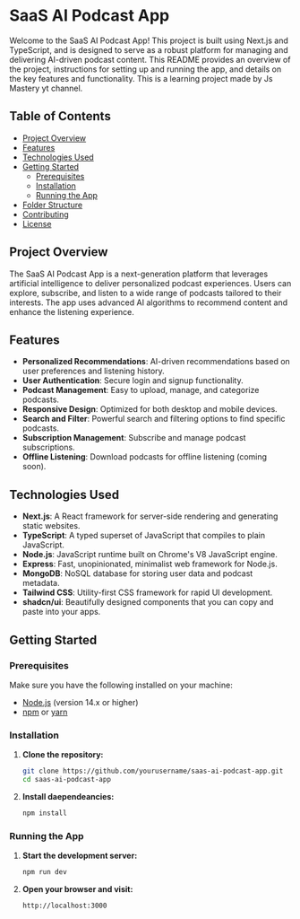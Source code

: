 # SaaS AI Podcast App

Welcome to the SaaS AI Podcast App! This project is built using Next.js and TypeScript, and is designed to serve as a robust platform for managing and delivering AI-driven podcast content. This README provides an overview of the project, instructions for setting up and running the app, and details on the key features and functionality. This is a learning project made by Js Mastery yt channel.

## Table of Contents

- [Project Overview](#project-overview)
- [Features](#features)
- [Technologies Used](#technologies-used)
- [Getting Started](#getting-started)
  - [Prerequisites](#prerequisites)
  - [Installation](#installation)
  - [Running the App](#running-the-app)
- [Folder Structure](#folder-structure)
- [Contributing](#contributing)
- [License](#license)

## Project Overview

The SaaS AI Podcast App is a next-generation platform that leverages artificial intelligence to deliver personalized podcast experiences. Users can explore, subscribe, and listen to a wide range of podcasts tailored to their interests. The app uses advanced AI algorithms to recommend content and enhance the listening experience.

## Features

- **Personalized Recommendations**: AI-driven recommendations based on user preferences and listening history.
- **User Authentication**: Secure login and signup functionality.
- **Podcast Management**: Easy to upload, manage, and categorize podcasts.
- **Responsive Design**: Optimized for both desktop and mobile devices.
- **Search and Filter**: Powerful search and filtering options to find specific podcasts.
- **Subscription Management**: Subscribe and manage podcast subscriptions.
- **Offline Listening**: Download podcasts for offline listening (coming soon).

## Technologies Used

- **Next.js**: A React framework for server-side rendering and generating static websites.
- **TypeScript**: A typed superset of JavaScript that compiles to plain JavaScript.
- **Node.js**: JavaScript runtime built on Chrome's V8 JavaScript engine.
- **Express**: Fast, unopinionated, minimalist web framework for Node.js.
- **MongoDB**: NoSQL database for storing user data and podcast metadata.
- **Tailwind CSS**: Utility-first CSS framework for rapid UI development.
- **shadcn/ui**: Beautifully designed components that you can copy and paste into your apps.

## Getting Started

### Prerequisites

Make sure you have the following installed on your machine:

- [Node.js](https://nodejs.org/en/) (version 14.x or higher)
- [npm](https://www.npmjs.com/) or [yarn](https://yarnpkg.com/)

### Installation

1. **Clone the repository:**

   ```bash
   git clone https://github.com/yourusername/saas-ai-podcast-app.git
   cd saas-ai-podcast-app
   ```

2. **Install daependeancies:**

   ```bash
   npm install
   ```

### Running the App

1. **Start the development server:**

   ```bash
   npm run dev
   ```

2. **Open your browser and visit:**

   ```bash
   http://localhost:3000
   ```
